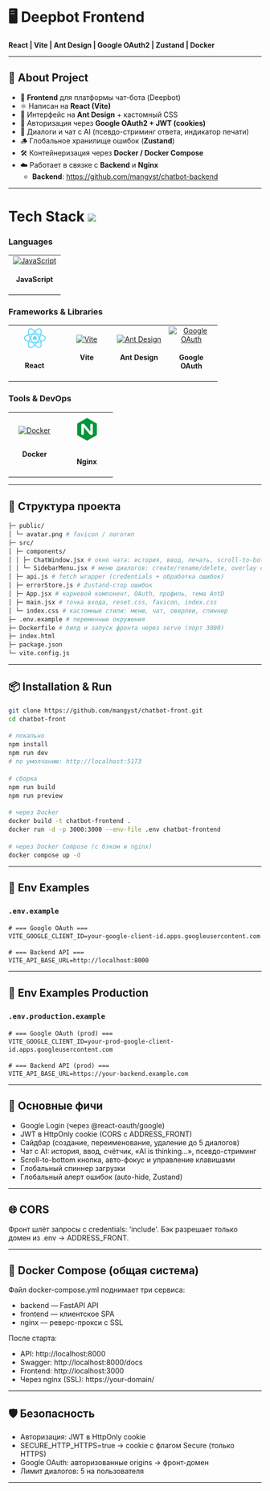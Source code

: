 # 🖥️ Deepbot Frontend

**React | Vite | Ant Design | Google OAuth2 | Zustand | Docker**

---

## 💬 About Project

- 🧩 **Frontend** для платформы чат-бота (Deepbot)  
- ⚛️ Написан на **React (Vite)**  
- 🎨 Интерфейс на **Ant Design** + кастомный CSS  
- 🔐 Авторизация через **Google OAuth2 + JWT (cookies)**  
- 💬 Диалоги и чат с AI (псевдо-стриминг ответа, индикатор печати)  
- 🪵 Глобальное хранилище ошибок (**Zustand**)  
- 🛠️ Контейнеризация через **Docker / Docker Compose**  
- ☁️ Работает в связке с **Backend** и **Nginx**  
  - **Backend**: https://github.com/mangyst/chatbot-backend  

---

<h1> Tech Stack <a href="#-tech-stack--"><img src="https://raw.githubusercontent.com/HighAmbition211/HighAmbition211/auxiliary/others/skill.gif" width="32"></a> </h1>

### Languages
<table>
  <tr>
    <td align="center" width="90">
      <a href="https://developer.mozilla.org/docs/Web/JavaScript" target="_blank">
        <img alt="JavaScript" width="45" height="45" src="https://raw.githubusercontent.com/HighAmbition211/HighAmbition211/auxiliary/languages/javascript.svg" />
      </a>
      <br><h4>JavaScript</h4>
    </td>
  </tr>
</table>

### Frameworks & Libraries
<table>
  <tr>
    <td align="center" width="90">
      <a href="https://react.dev/" target="_blank">
        <img alt="React" width="45" height="45" src="https://raw.githubusercontent.com/devicons/devicon/master/icons/react/react-original.svg" />
      </a>
      <br><h4>React</h4>
    </td>
    <td align="center" width="90">
      <a href="https://vitejs.dev/" target="_blank">
        <img alt="Vite" width="45" height="45" src="https://vitejs.dev/logo.svg" />
      </a>
      <br><h4>Vite</h4>
    </td>
    <td align="center" width="90">
      <a href="https://ant.design/" target="_blank">
        <img alt="Ant Design" width="45" height="45" src="https://avatars.githubusercontent.com/u/12101536?s=200&v=4" />
      </a>
      <br><h4>Ant Design</h4>
    </td>
    <td align="center" width="90">
      <a href="https://github.com/MomenSherif/react-oauth" target="_blank">
        <img alt="Google OAuth" width="45" height="45" src="https://www.vectorlogo.zone/logos/google/google-icon.svg" />
      </a>
      <br><h4>Google OAuth</h4>
    </td>
  </tr>
</table>

### Tools & DevOps
<table>
<td align="center" width="90">
        <a href="https://www.docker.com/" target="_blank"><img alt="Docker" width="45" height="45" style="padding:10px;" src="https://raw.githubusercontent.com/HighAmbition211/HighAmbition211/auxiliary/tools/docker.svg" /></a>
        <br><h4>Docker</h4>
    </td>
  <td align="center" width="90">
        <a href="https://www.nginx.com/" target="_blank"><img alt="Nginx" width="45" height="45" style="padding:10px;" src="https://raw.githubusercontent.com/devicons/devicon/master/icons/nginx/nginx-original.svg" /></a>
        <br><h4>Nginx</h4>
  </td>
</table>

---

## 📂 Структура проекта

```bash
├─ public/
│ └─ avatar.png # favicon / логотип
├─ src/
│ ├─ components/
│ │ ├─ ChatWindow.jsx # окно чата: история, ввод, печать, scroll-to-bottom
│ │ └─ SidebarMenu.jsx # меню диалогов: create/rename/delete, overlay confirm
│ ├─ api.js # fetch wrapper (credentials + обработка ошибок)
│ ├─ errorStore.js # Zustand-стор ошибок
│ ├─ App.jsx # корневой компонент, OAuth, профиль, тема AntD
│ ├─ main.jsx # точка входа, reset.css, favicon, index.css
│ └─ index.css # кастомные стили: меню, чат, оверлеи, спиннер
├─ .env.example # переменные окружения
├─ Dockerfile # билд и запуск фронта через serve (порт 3000)
├─ index.html
├─ package.json
└─ vite.config.js
```

---

## 📦 Installation & Run

```bash
git clone https://github.com/mangyst/chatbot-front.git
cd chatbot-front

# локально
npm install
npm run dev
# по умолчанию: http://localhost:5173

# сборка
npm run build
npm run preview

# через Docker
docker build -t chatbot-frontend .
docker run -d -p 3000:3000 --env-file .env chatbot-frontend

# через Docker Compose (с бэком и nginx)
docker compose up -d
```

---

## 📑 Env Examples

### `.env.example`
```env
# === Google OAuth ===
VITE_GOOGLE_CLIENT_ID=your-google-client-id.apps.googleusercontent.com

# === Backend API ===
VITE_API_BASE_URL=http://localhost:8000
```

---

## 📑 Env Examples Production

### `.env.production.example`
```env
# === Google OAuth (prod) ===
VITE_GOOGLE_CLIENT_ID=your-prod-google-client-id.apps.googleusercontent.com

# === Backend API (prod) ===
VITE_API_BASE_URL=https://your-backend.example.com
```

---

## 📡 Основные фичи

- Google Login (через @react-oauth/google)
- JWT в HttpOnly cookie (CORS с ADDRESS_FRONT)
- Сайдбар (создание, переименование, удаление до 5 диалогов)
- Чат с AI: история, ввод, счётчик, «AI is thinking…», псевдо-стриминг
- Scroll-to-bottom кнопка, авто-фокус и управление клавишами
- Глобальный спиннер загрузки
- Глобальный алерт ошибок (auto-hide, Zustand)

---

## 🌐 CORS

Фронт шлёт запросы с credentials: 'include'.
Бэк разрешает только домен из .env → ADDRESS_FRONT.

---

## 🐳 Docker Compose (общая система)

Файл docker-compose.yml поднимает три сервиса:
- backend — FastAPI API
- frontend — клиентское SPA
- nginx — реверс-прокси с SSL

После старта:
- API: http://localhost:8000
- Swagger: http://localhost:8000/docs
- Frontend: http://localhost:3000
- Через nginx (SSL): https://your-domain/
  
---

## 🛡️ Безопасность

- Авторизация: JWT в HttpOnly cookie
- SECURE_HTTP_HTTPS=true → cookie с флагом Secure (только HTTPS)
- Google OAuth: авторизованные origins → фронт-домен
- Лимит диалогов: 5 на пользователя

---
